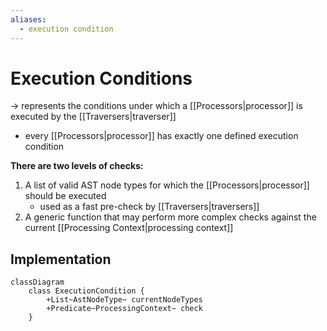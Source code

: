 ```yaml
---
aliases:
  - execution condition
---
```

# Execution Conditions
-> represents the conditions under which a [[Processors|processor]] is executed by the [[Traversers|traverser]]
- every [[Processors|processor]] has exactly one defined execution condition

**There are two levels of checks:**
1. A list of valid AST node types for which the [[Processors|processor]] should be executed
	- used as a fast pre-check by [[Traversers|traversers]]
2. A generic function that may perform more complex checks against the current [[Processing Context|processing context]]

## Implementation
```mermaid
classDiagram
	class ExecutionCondition {
		+List~AstNodeType~ currentNodeTypes
		+Predicate~ProcessingContext~ check
	}
```